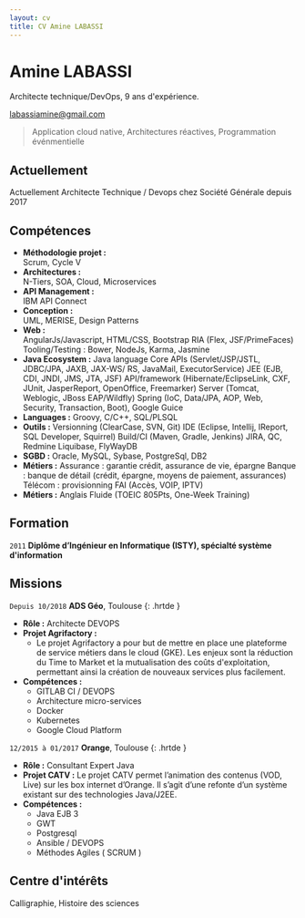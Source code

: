 ```yaml
---
layout: cv
title: CV Amine LABASSI
---
```

# Amine LABASSI
Architecte technique/DevOps, 9 ans d'expérience.
<div id="webaddress">
  <a href="mailto:labassiamine@gmail.com">labassiamine@gmail.com</a>
</div>

> Application cloud native, Architectures réactives, Programmation événmentielle 

## Actuellement
Actuellement Architecte Technique / Devops chez Société Générale depuis 2017

## Compétences
* __Méthodologie projet :__<br/>Scrum, Cycle V
* __Architectures :__<br/>N-Tiers, SOA, Cloud, Microservices
* __API Management :__<br/>IBM API Connect
* __Conception :__<br/>UML, MERISE, Design Patterns
* __Web :__<br/>AngularJs/Javascript, HTML/CSS, Bootstrap
RIA (Flex, JSF/PrimeFaces)
Tooling/Testing : Bower, NodeJs, Karma, Jasmine
* __Java Ecosystem :__ 
Java language
Core APIs (Servlet/JSP/JSTL, JDBC/JPA, JAXB, JAX-WS/ RS, JavaMail, ExecutorService)
JEE (EJB, CDI, JNDI, JMS, JTA, JSF)
API/framework (Hibernate/EclipseLink, CXF, JUnit, JasperReport, OpenOffice, Freemarker)
Server (Tomcat, Weblogic, JBoss EAP/Wildfly)
Spring (IoC, Data/JPA, AOP, Web, Security, Transaction, Boot), Google Guice
* __Languages :__
Groovy, C/C++, SQL/PLSQL
* __Outils :__
Versionning (ClearCase, SVN, Git)
IDE (Eclipse, Intellij, IReport, SQL Developer, Squirrel)
Build/CI (Maven, Gradle, Jenkins)
JIRA, QC, Redmine
Liquibase, FlyWayDB
* __SGBD :__
Oracle, MySQL, Sybase, PostgreSql, DB2
* __Métiers :__
Assurance : garantie crédit, assurance de vie, épargne
Banque : banque de détail (crédit, épargne, moyens de paiement, assurances)
Télécom : provisionning FAI (Accès, VOIP, IPTV)
* __Métiers :__
Anglais Fluide (TOEIC 805Pts, One-Week Training)

## Formation

`2011`
__Diplôme d’Ingénieur en Informatique (ISTY), spécialté système d'information__

## Missions

`Depuis 10/2018`
__ADS Géo__, Toulouse
{: .hrtde }
- __Rôle :__ Architecte DEVOPS
- __Projet Agrifactory :__
  - Le projet Agrifactory a pour but de mettre en place une plateforme de service métiers dans le cloud (GKE). Les enjeux sont la réduction du Time to Market et la mutualisation des coûts d'exploitation, permettant ainsi la création de nouveaux services plus facilement.
- __Compétences :__ 
  - GITLAB CI / DEVOPS
  - Architecture micro-services
  - Docker
  - Kubernetes
  - Google Cloud Platform
  
`12/2015 à 01/2017`
__Orange__, Toulouse
{: .hrtde }
- __Rôle :__ Consultant Expert Java 
- __Projet CATV :__ Le projet CATV permet l’animation des contenus (VOD, Live) sur les box internet d’Orange.
Il s’agit d’une refonte d’un système existant sur des technologies Java/J2EE.
- __Compétences :__ 
  - Java EJB 3
  - GWT
  - Postgresql
  - Ansible / DEVOPS
  - Méthodes Agiles ( SCRUM ) 
  
## Centre d'intérêts

Calligraphie, Histoire des sciences

<!-- ### Footer

Dernière mise à jour : 25/03/2019

-->
